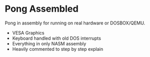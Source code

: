 # Pong Assembled
Pong in assembly for running on real hardware or DOSBOX/QEMU. 
- VESA Graphics
- Keyboard handled with old DOS interrupts 
- Everything in only NASM assembly
- Heavily commented to step by step explain
